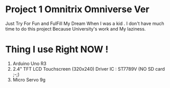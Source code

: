 # Project 1 Omnitrix Omniverse Ver
 Just Try For Fun and FulFill My Dream When I was a kid .
 I don't have much time to do this project Because University's work and My laziness.
# Thing I use Right NOW !
 1. Arduino Uno R3
 2. 2.4" TFT LCD Touchscreen (320x240) Driver IC : ST7789V (NO SD card ;-;)
 3. Micro Servo 9g
